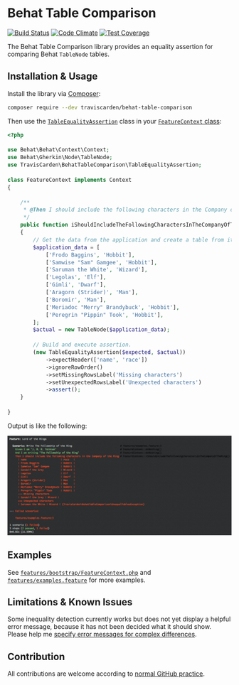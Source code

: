 # Behat Table Comparison

[![Build Status](https://travis-ci.org/TravisCarden/behat-table-comparison.svg?branch=develop)](https://travis-ci.org/TravisCarden/behat-table-comparison)
[![Code Climate](https://codeclimate.com/github/TravisCarden/behat-table-comparison/badges/gpa.svg)](https://codeclimate.com/github/TravisCarden/behat-table-comparison)
[![Test Coverage](https://codeclimate.com/github/TravisCarden/behat-table-comparison/badges/coverage.svg)](https://codeclimate.com/github/TravisCarden/behat-table-comparison/coverage)

The Behat Table Comparison library provides an equality assertion for comparing Behat `TableNode` tables.

## Installation & Usage

Install the library via [Composer](https://getcomposer.org/):

```bash
composer require --dev traviscarden/behat-table-comparison
```

Then use the [`TableEqualityAssertion`](src/BehatTableComparison/TableEqualityAssertion.php) class in your [`FeatureContext` class](http://docs.behat.org/en/v2.5/guides/4.context.html):

```php
<?php

use Behat\Behat\Context\Context;
use Behat\Gherkin\Node\TableNode;
use TravisCarden\BehatTableComparison\TableEqualityAssertion;

class FeatureContext implements Context
{

    /**
     * @Then I should include the following characters in the Company of the Ring
     */
    public function iShouldIncludeTheFollowingCharactersInTheCompanyOfTheRing(TableNode $expected)
    {
        // Get the data from the application and create a table from it.
        $application_data = [
            ['Frodo Baggins', 'Hobbit'],
            ['Samwise "Sam" Gamgee', 'Hobbit'],
            ['Saruman the White', 'Wizard'],
            ['Legolas', 'Elf'],
            ['Gimli', 'Dwarf'],
            ['Aragorn (Strider)', 'Man'],
            ['Boromir', 'Man'],
            ['Meriadoc "Merry" Brandybuck', 'Hobbit'],
            ['Peregrin "Pippin" Took', 'Hobbit'],
        ];
        $actual = new TableNode($application_data);

        // Build and execute assertion.
        (new TableEqualityAssertion($expected, $actual))
            ->expectHeader(['name', 'race'])
            ->ignoreRowOrder()
            ->setMissingRowsLabel('Missing characters')
            ->setUnexpectedRowsLabel('Unexpected characters')
            ->assert();
    }

}
```

Output is like the following:

![Example Output](resources/example-output.gif)

## Examples

See [`features/bootstrap/FeatureContext.php`](features/bootstrap/FeatureContext.php) and [`features/examples.feature`](features/examples.feature) for more examples.

## Limitations & Known Issues

Some inequality detection currently works but does not yet display a helpful error message, because it has not been decided what it should show. Please help me [specify error messages for complex differences](https://github.com/TravisCarden/behat-table-comparison/issues/1).

## Contribution

All contributions are welcome according to [normal GitHub practice](https://guides.github.com/activities/contributing-to-open-source/#contributing).
